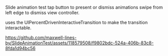 Slide animation test
tap button to present or dismiss animations 
swipe from left edge to dismiss view controller. 

uses the UIPercentDrivenInteractiveTransition to make the transition interactable. 


https://github.com/maxwell-lines-by/SlideAnimationTest/assets/118579508/f9802bdc-524a-406b-83c8-8fda1d94bc56

